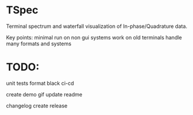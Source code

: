 # TSpec
Terminal spectrum and waterfall visualization of In-phase/Quadrature data.


Key points:
minimal
run on non gui systems
work on old terminals
handle many formats and systems




# TODO:
unit tests
format black
ci-cd

create demo gif
update readme

changelog
create release